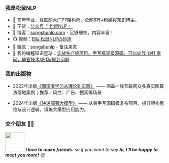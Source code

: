 
### 我是松鼠NLP

- 🌱 19年毕业，互联网大厂P7架构师，全网6万+粉编程知识博主。
- :seedling: 干货：[公众号『 松鼠NLP 』](img/qrcode.jpg)
- :pencil: 博客：[songshunlp.com](http://www.songshunlp.com) - 足够硬核，内容丰富！
- :tv: 视频：[B站 松鼠NLPの码场](https://space.bilibili.com/694933981)
- :love_letter: 微信：[songshunlp](img/wechat_qr.jpg) - 备注来意
- :feet: 我的编程知识星球：[实战生产级项目、手写框架级源码，可以向我 1对1 提问，解答技术/职场/规划问题](img/xingqiu.jpg)


### 我的出版物
- 2022年出版[《图深度学习从理论到实践》](https://u.jd.com/4I2CXeO) —— 涵盖一线互联网众多真实图算法落地案例；推荐、风控、广告、搜索等场景

- 2024年出版[《快速部署大模型》](https://u.jd.com/ouhovml) —— 从零手写源码级复杂项目，提升架构思维与设计逻辑。锻炼大模型应用能力。


### 交个朋友 👬🏻

<img src="https://media.giphy.com/media/LnQjpWaON8nhr21vNW/giphy.gif" width="60"> <em><b>I love to make friends.</b> so if you want to say <b>hi, I'll be happy to meet you more!</b> 😊</em>
